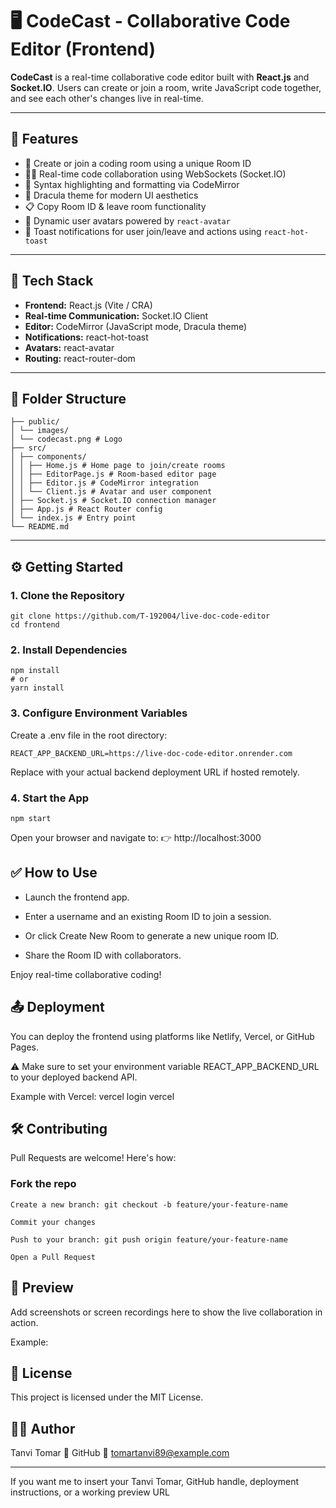 # 🖥️ CodeCast - Collaborative Code Editor (Frontend)

**CodeCast** is a real-time collaborative code editor built with **React.js** and **Socket.IO**. Users can create or join a room, write JavaScript code together, and see each other's changes live in real-time.

---

## 🚀 Features

- 🔐 Create or join a coding room using a unique Room ID
- 👨‍💻 Real-time code collaboration using WebSockets (Socket.IO)
- 🧠 Syntax highlighting and formatting via CodeMirror
- 🎨 Dracula theme for modern UI aesthetics
- 📋 Copy Room ID & leave room functionality
- 👥 Dynamic user avatars powered by `react-avatar`
- 🔔 Toast notifications for user join/leave and actions using `react-hot-toast`

---

## 💠 Tech Stack

- **Frontend:** React.js (Vite / CRA)
- **Real-time Communication:** Socket.IO Client
- **Editor:** CodeMirror (JavaScript mode, Dracula theme)
- **Notifications:** react-hot-toast
- **Avatars:** react-avatar
- **Routing:** react-router-dom

---

## 📁 Folder Structure
    
    ├── public/
    │ └── images/
    │ └── codecast.png # Logo
    ├── src/
    │ ├── components/
    │ │ ├── Home.js # Home page to join/create rooms
    │ │ ├── EditorPage.js # Room-based editor page
    │ │ ├── Editor.js # CodeMirror integration
    │ │ └── Client.js # Avatar and user component
    │ ├── Socket.js # Socket.IO connection manager
    │ ├── App.js # React Router config
    │ └── index.js # Entry point
    └── README.md

---

## ⚙️ Getting Started

### 1. Clone the Repository
    
    git clone https://github.com/T-192004/live-doc-code-editor
    cd frontend


### 2. Install Dependencies

    npm install
    # or
    yarn install


### 3. Configure Environment Variables
Create a .env file in the root directory:


    REACT_APP_BACKEND_URL=https://live-doc-code-editor.onrender.com

Replace with your actual backend deployment URL if hosted remotely.

### 4. Start the App

    npm start

Open your browser and navigate to:
👉 http://localhost:3000

## ✅ How to Use
- Launch the frontend app.

- Enter a username and an existing Room ID to join a session.

- Or click Create New Room to generate a new unique room ID.

- Share the Room ID with collaborators.

Enjoy real-time collaborative coding!


## 📤 Deployment
You can deploy the frontend using platforms like Netlify, Vercel, or GitHub Pages.

⚠️ Make sure to set your environment variable REACT_APP_BACKEND_URL to your deployed backend API.

Example with Vercel:
    vercel login
    vercel

## 🛠️ Contributing
Pull Requests are welcome! Here's how:

### Fork the repo

    Create a new branch: git checkout -b feature/your-feature-name

    Commit your changes

    Push to your branch: git push origin feature/your-feature-name

    Open a Pull Request

## 📸 Preview
Add screenshots or screen recordings here to show the live collaboration in action.

Example:

## 📃 License
This project is licensed under the MIT License.

## 👩‍💻 Author
Tanvi Tomar
🔗 GitHub
📧 tomartanvi89@example.com


---

If you want me to insert your Tanvi Tomar, GitHub handle, deployment instructions, or a working preview URL
